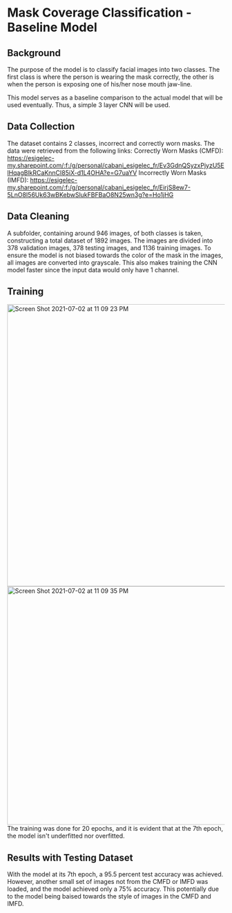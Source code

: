 # Mask Coverage Classification - Baseline Model
## Background 
The purpose of the model is to classify facial images into two classes. The first class is where the person is wearing the mask correctly, the other is when the person is exposing one of his/her nose mouth jaw-line. 

This model serves as a baseline comparison to the actual model that will be used eventually. Thus, a simple 3 layer CNN will be used. 
## Data Collection
The dataset contains 2 classes, incorrect and correctly worn masks. The data were retrieved from the following links: 
Correctly Worn Masks (CMFD): https://esigelec-my.sharepoint.com/:f:/g/personal/cabani_esigelec_fr/Ev3GdnQSyzxPjyzU5ElHqagBlkRCaKnnCI85iX-d1L4OHA?e=G7uaYV
Incorrectly Worn Masks (IMFD): https://esigelec-my.sharepoint.com/:f:/g/personal/cabani_esigelec_fr/EirjS8ew7-5LnO8I56Uk63wBKebwSlukFBFBaO8N25wn3g?e=Ho1jHG

## Data Cleaning 
A subfolder, containing around 946 images, of both classes is taken, constructing a total dataset of 1892 images. The images are divided into 378 validation images, 378 testing images, and 1136 training images. 
To ensure the model is not biased towards the color of the mask in the images, all images are converted into grayscale. This also makes training the CNN model faster since the input data would only have 1 channel. 

## Training 
<img width="653" alt="Screen Shot 2021-07-02 at 11 09 23 PM" src="https://user-images.githubusercontent.com/53017821/124341471-a5e2b500-db8a-11eb-9f37-3c020e85e118.png">
<img width="552" alt="Screen Shot 2021-07-02 at 11 09 35 PM" src="https://user-images.githubusercontent.com/53017821/124341476-af6c1d00-db8a-11eb-8684-e485434cded0.png">
The training was done for 20 epochs, and it is evident that at the 7th epoch, the model isn't underfitted nor overfitted. 


## Results with Testing Dataset 
With the model at its 7th epoch, a 95.5 percent test accuracy was achieved. However, another small set of images not from the CMFD or IMFD was loaded, and the model achieved only a 75% accuracy. This potentially due to the model being baised towards the style of images in the CMFD and IMFD.
